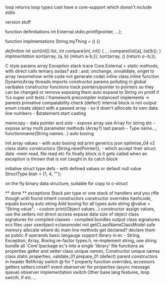 loop returns
loop types
cast
have a core-support which doesn't include stdio

version stuff

function definitiations
int External.stdio.printf(pointer, ...);

function implmentations
    String.myThing = () {}
    
*definition*
int sort(int[] list, int compare(int, int)) {
    ...
    compare(list[a], list[b]);
}
*implmentation*
sort(array, (a, b) {return a-b;});
sort(array, () {return $a-$b;});


C style params array
Exception stack trace
Core.External = static methods, with direct calls
ternary asdas? asd : asd;
onchange, onvalidate, onget to array (wsomehow write code not generate code)
inline class
inline function
DynamicArray
threads
imports
constructor params polluting in global varibales
constructor functions
track pointers/pointer to pointers so they can be changed or remove exposing them
auto expand to String on printf if %s
super
unit tests / framework
precompiler
instanceof implements -> parents
primative compatability check
(defect) internal block is not output
enum
create object with a passed array - so it doen't alllocate its own data
line numbers - $statement.start
casting

memcopy - data pointer and size - expose array
use Array for string etc - expose array
multi parameter methods (Array?)  last param - Type name..., functionmame(String names...)
auto boxing

init array values - with auto boxing
std print
generics
json
optimise_04
v2 class static constructors (String.new(Pointer)), - which accept their struct data -mem read, file read etc
fix finally block is it gets called when an exception is thrown that is not caught in its catch block

initialise struct type defs - with defined values or default null value
StructType blah = {1, 4, ""};

on the fly binary data structure, suitable for copy to c-struct

** done **
exceptions Stack per type or one stack of handlers and you rifle though until found
inherit constructors
constructor overrides
hashcode, equals
boxing
auto string
Add boxing for all types
auto string  @value = "String value"; - custom print(Object values...)
constructor assign values, use the setters not direct access
expose data size of object
class signatures for compiled classes - compiled bundles
output class signatures ecs files
user useobject->classmodel not getCLassNameClassModel
safe memory allocate
where do main line methods get declared? declare them as public
if
operands
basic langauge support library in ec - String, Exception, Array, Boxing
re-factor types.h, re-implement string, use string
bundle all 'Core'/package ec's into a single 'library' file
functions as properties getter and setter
class unique names, Constructor unique names
class static properties, 
validate_01
prepare_01
(defect) parent constructors in header RefArray
switch @ for ?
property function overrides, accessors
getters setters onset? event
oberserver for properties (async message queue)
observer implementation
switch
Other base lang features, loop swicth, if etc....
